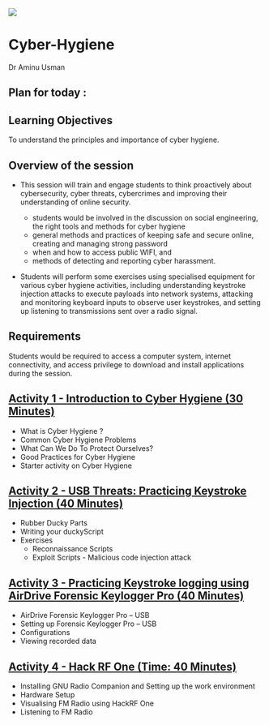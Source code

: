 ![](https://github.com/CS-Outreach-Session/Cyber-Hygiene/blob/main/images/ysj_HIoT.PNG)
# Cyber-Hygiene
Dr Aminu Usman
## Plan for today :

## Learning Objectives
To understand the principles and importance of cyber hygiene.

## Overview of the session 

* This session will train and engage students to think proactively about cybersecurity, cyber threats, cybercrimes and improving their understanding of online security. 
   - students would be involved in the discussion on social engineering, the right tools and methods for cyber hygiene
   - general methods and practices of keeping safe and secure online, creating and managing strong password
   - when and how to access public WIFI, and 
   - methods of detecting and reporting cyber harassment. 
   

* Students will perform some exercises using specialised equipment for various cyber hygiene activities, including understanding keystroke injection attacks to execute payloads into network systems, attacking and monitoring keyboard inputs to observe user keystrokes, and setting up listening to transmissions sent over a radio signal. 

## Requirements 

Students would be required to access a computer system, internet connectivity, and access privilege to download and install applications during the session.

## [Activity 1 - Introduction to Cyber Hygiene (30 Minutes)](https://github.com/CS-Outreach-Session/Cyber-Hygiene/tree/main/Introduction%20to%20Cyber%20Hygiene#what-is-cyber-hygiene-)
  * What is Cyber Hygiene ?
  * Common Cyber Hygiene Problems
  * What Can We Do To Protect Ourselves?
  * Good Practices for Cyber Hygiene
  * Starter activity on Cyber Hygiene

  
## [Activity 2 - USB Threats: Practicing Keystroke Injection (40 Minutes)](https://github.com/CS-Outreach-Session/Cyber-Hygiene/tree/main/Keystroke%20Injection%20attack)
 * Rubber Ducky Parts
* Writing your duckyScript
* Exercises
  - Reconnaissance Scripts
  - Exploit Scripts - Malicious code injection attack


## [Activity 3 - Practicing Keystroke logging using AirDrive Forensic Keylogger Pro (40 Minutes)](https://github.com/CS-Outreach-Session/Cyber-Hygiene/tree/main/Keystroke%20logging%20attacks)
*	AirDrive Forensic Keylogger Pro – USB
*	Setting up Forensic Keylogger Pro – USB
*	Configurations
*	Viewing recorded data


## [Activity 4 - Hack RF One (Time: 40 Minutes)](https://github.com/CS-Outreach-Session/Cyber-Hygiene/tree/main/HackRF%20One)
* Installing GNU Radio Companion and Setting up the work environment
* Hardware Setup
* Visualising FM Radio using HackRF One
* Listening to FM Radio
